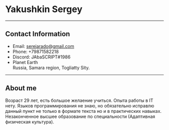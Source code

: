 # Yakushkin Sergey
---
## Contact Information
- Email: serejarado@gmail.com 
- Phone: +79871582218
- Discord: JAbaSCRIPT#1986
- Planet Earth<br> 
    Russia, Samara region, Togliatty Sity.
---
## About me
Возраст 29 лет, есть большое желаение учиться. Опыта работы в IT нету. Языков программирования не знаю, но обязательно исправлю данный пункт не только в формате текста но и в практических навыках. Незаконченное высшее образование по специальности (Адаптивная физическая культура). 
